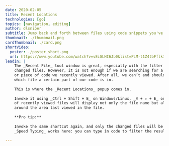 ```yaml
---
date: 2020-02-05
title: Recent Locations
technologies: [go]
topics: [navigation, editing]
author: dlsniper
subtitle: Jump back and forth between files using code snippets you've recently seen
thumbnail: ./thumbnail.png
cardThumbnail: ./card.png
shortVideo:
  poster: ./poster_short.png
  url: https://www.youtube.com/watch?v=vEiGLHI6Jb0&list=PLM-t1Z4tbFflkIOaap4P-BV30ZrZwrDld&index=11
leadin: |
    The _Recent File_ tool window is great, especially with the filter to view only the
    changed files. However, it is not enough if we are searching for a specific change
    or piece of code we recently viewed. After all, we can’t and shouldn't always remember
    which file a certain part of our code is in.
    
    This is where the _Recent Locations_ popup comes in.
    
    Invoke it using _Ctrl + Shift + E_ on Windows/Linux, _⌘ + ⇧ + E_ on macOS, and the list
    of recently viewed files will display not only the file name but also the code snippets
    around the area last viewed in the file.
    
    **Pro tip:**
    
    Invoke the same shortcut again, and only the changed files will be visible. The best part?
    _Speed Typing_ works here: you can type in code to filter the results further.

---
```

